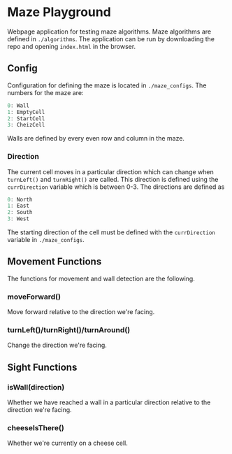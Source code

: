 # Maze Playground

Webpage application for testing maze algorithms. Maze algorithms are defined in `./algorithms`. The application can be run by downloading the repo and opening `index.html` in the browser.

## Config

Configuration for defining the maze is located in `./maze_configs`. The numbers for the maze are:

``` javascript
0: Wall
1: EmptyCell
2: StartCell
3: CheizCell
```

Walls are defined by every even row and column in the maze.

### Direction

The current cell moves in a particular direction which can change when `turnLeft()` and `turnRight()` are called. This direction is defined using the `currDirection` variable which is between 0-3. The directions are defined as

``` javascript
0: North
1: East
2: South
3: West
```

The starting direction of the cell must be defined with the `currDirection` variable in `./maze_configs`.

## Movement Functions

The functions for movement and wall detection are the following.

### moveForward()

Move forward relative to the direction we're facing.

### turnLeft()/turnRight()/turnAround()

Change the direction we're facing.

## Sight Functions

### isWall(direction)

Whether we have reached a wall in a particular direction relative to the direction we're facing.

### cheeseIsThere()

Whether we're currently on a cheese cell.
